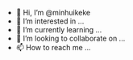 - 👋 Hi, I’m @minhuikeke
- 👀 I’m interested in ...
- 🌱 I’m currently learning ...
- 💞️ I’m looking to collaborate on ...
- 📫 How to reach me ...

<!---
minhuikeke/minhuikeke is a ✨ special ✨ repository because its `README.md` (this file) appears on your GitHub profile.
You can click the Preview link to take a look at your changes.
--->
